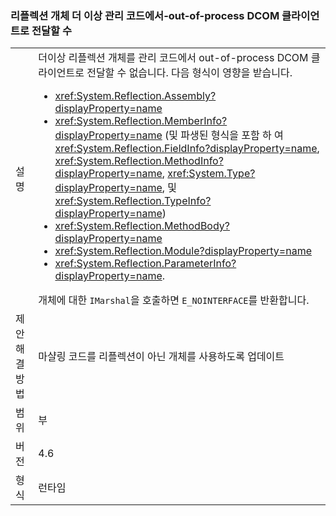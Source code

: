 ### <a name="reflection-objects-can-no-longer-be-passed-from-managed-code-to-out-of-process-dcom-clients"></a>리플렉션 개체 더 이상 관리 코드에서-out-of-process DCOM 클라이언트로 전달할 수

|   |   |
|---|---|
|설명|더이상 리플렉션 개체를 관리 코드에서 out-of-process DCOM 클라이언트로 전달할 수 없습니다. 다음 형식이 영향을 받습니다.<ul><li><xref:System.Reflection.Assembly?displayProperty=name></li><li><xref:System.Reflection.MemberInfo?displayProperty=name> (및 파생된 형식을 포함 하 여 <xref:System.Reflection.FieldInfo?displayProperty=name>, <xref:System.Reflection.MethodInfo?displayProperty=name>, <xref:System.Type?displayProperty=name>, 및 <xref:System.Reflection.TypeInfo?displayProperty=name>)</li><li><xref:System.Reflection.MethodBody?displayProperty=name></li><li><xref:System.Reflection.Module?displayProperty=name></li><li><xref:System.Reflection.ParameterInfo?displayProperty=name>.</li></ul>개체에 대한 <code>IMarshal</code>을 호출하면 <code>E_NOINTERFACE</code>를 반환합니다.|
|제안 해결 방법|마샬링 코드를 리플렉션이 아닌 개체를 사용하도록 업데이트|
|범위|부|
|버전|4.6|
|형식|런타임|

